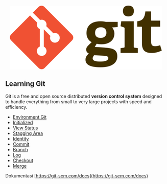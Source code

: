 <p align="center">
  <img src="images/Git-logo.svg" witdh="650" height="200" alt="Logo-Git"/>
</p>

 ## Learning Git
Git is a free and open source distributed <b>version control system</b> designed to handle everything from small to very large projects with speed and efficiency.
- [Environment Git](guides/001/README.md)
- [Initialized](guides/002/README.md)
- [View Status](guides/003/README.md)
- [Stagging Area](guides/004/README.md)
- [Identity](guides/005/README.md)
- [Commit](guides/006/README.md)
- [Branch](guides/007/README.md)
- [Log](guides/008/README.md)
- [Checkout](guides/009/README.md)
- [Merge](guides/010/README.md)

Dokumentasi [https://git-scm.com/docs](https://git-scm.com/docs)